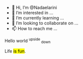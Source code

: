 - 👋 Hi, I’m @Nadaelarini
- 👀 I’m interested in ...
- 🌱 I’m currently learning ...
- 💞️ I’m looking to collaborate on ...
- 📫 How to reach me ...

<!---
Nadaelarini/Nadaelarini is a ✨ special ✨ repository because its `README.md` (this file) appears on your GitHub profile.
You can click the Preview link to take a look at your changes.
--->
Hello world <sup> upside </sup> <sub> down </sub>

Life <mark>is fun</mark>.
